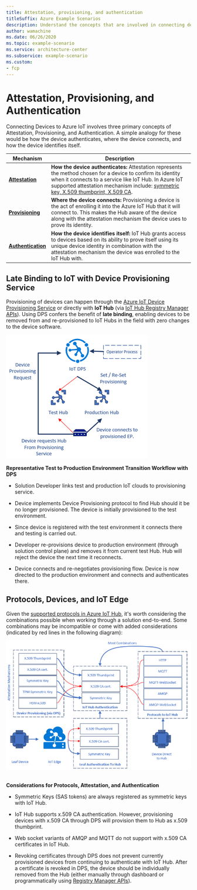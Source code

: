 ```yaml
---
title: Attestation, provisioning, and authentication
titleSuffix: Azure Example Scenarios
description: Understand the concepts that are involved in connecting devices to an IoT platform and how device provisioning process.
author: wamachine
ms.date: 06/26/2020
ms.topic: example-scenario
ms.service: architecture-center
ms.subservice: example-scenario
ms.custom:
- fcp
---
```


# Attestation, Provisioning, and Authentication

Connecting Devices to Azure IoT involves three primary concepts of
Attestation, Provisioning, and Authentication. A simple analogy for
these would be how the device authenticates, where the device connects,
and how the device identifies itself.

| Mechanism | Description |
--- | ---
| [**Attestation**](https://docs.microsoft.com/azure/iot-dps/concepts-security#attestation-mechanism) |      **How the device authenticates:** Attestation represents the method chosen for a device to confirm its identity when it connects to a service like IoT Hub. In Azure IoT supported attestation mechanism include: [symmetric key, X.509 thumbprint, X.509 CA](https://azure.microsoft.com/blog/iot-device-authentication-options/).|
|[**Provisioning**](https://docs.microsoft.com/azure/iot-dps/about-iot-dps#provisioning-process) |  **Where the device connects:** Provisioning a device is the act of enrolling it into the Azure IoT Hub that it will connect to. This makes the Hub aware of the device along with the attestation mechanism the device uses to prove its identity.|
|[**Authentication**](https://docs.microsoft.com/azure/iot-hub/iot-hub-devguide-security#authentication) |**How the device identifies itself:** IoT Hub grants access to devices based on its ability to prove itself using its unique device identity in combination with the attestation mechanism the device was enrolled to the IoT Hub with. |

## Late Binding to IoT with Device Provisioning Service

Provisioning of devices can happen through the [Azure IoT Device
Provisioning Service](https://docs.microsoft.com/azure/iot-dps/)
or directly with **IoT Hub** (via [IoT Hub Registry Manager
APIs](https://docs.microsoft.com/dotnet/api/microsoft.azure.devices.registrymanager?view=azure-dotnet)).
Using DPS confers the benefit of **late binding**, enabling devices to
be removed from and re-provisioned to IoT Hubs in the field with zero
changes to the device software.

![A diagram showing authentication flows for various topologies connecting to Azure IoT Hub](media/late-binding-with-dps.png) 

**Representative Test to Production Environment Transition Workflow with
DPS**

-   Solution Developer links test and production IoT clouds to
    provisioning service.

-   Device implements Device Provisioning protocol to find Hub should it
    be no longer provisioned. The device is initially provisioned to the
    test environment.

-   Since device is registered with the test environment it connects
    there and testing is carried out.

-   Developer re-provisions device to production environment (through
    solution control plane) and removes it from current test Hub. Hub
    will reject the device the next time it reconnects.

-   Device connects and re-negotiates provisioning flow. Device is now
    directed to the production environment and connects and
    authenticates there.

## Protocols, Devices, and IoT Edge

Given the [supported protocols in Azure IoT
Hub,](https://docs.microsoft.com/azure/iot-hub/iot-hub-devguide-protocols)
it's worth considering the combinations possible when working through a
solution end-to-end. Some combinations may be incompatible or come with
added considerations (indicated by red lines in the following diagram):

![A diagram showing authentication flows for various topologies connecting to Azure IoT Hub](media/authentication-matrix.png) 

**Considerations for Protocols, Attestation, and Authentication**

-   Symmetric Keys (SAS tokens) are always registered as symmetric keys
    with IoT Hub.

-   IoT Hub supports x.509 CA authentication. However, provisioning
    devices with x.509 CA through DPS will provision them to Hub as
    x.509 thumbprint.

-   Web socket variants of AMQP and MQTT do not support with x.509 CA
    certificates in IoT Hub.

-   Revoking certificates through DPS does not prevent currently
    provisioned devices from continuing to authenticate with IoT Hub.
    After a certificate is revoked in DPS, the device should be
    individually removed from the Hub (either manually through dashboard
    or programmatically using [Registry Manager
    APIs](https://docs.microsoft.com/rest/api/iothub/service/registrymanager)).
